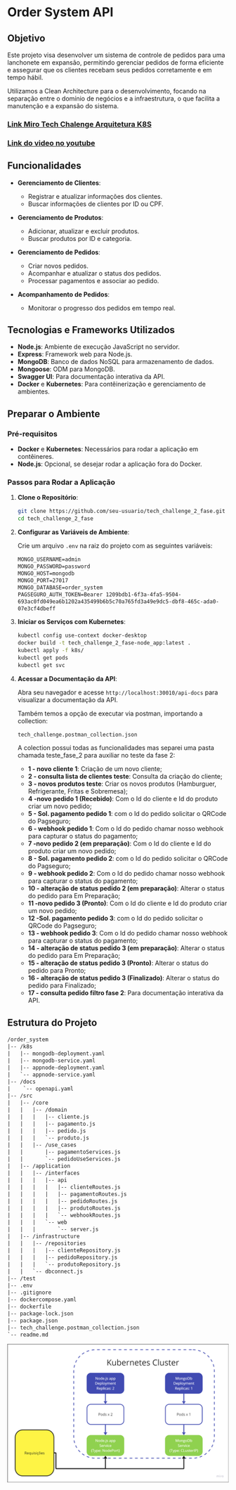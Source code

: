 # Order System API

## Objetivo

Este projeto visa desenvolver um sistema de controle de pedidos para uma lanchonete em expansão, permitindo gerenciar pedidos de forma eficiente e assegurar que os clientes recebam seus pedidos corretamente e em tempo hábil.

Utilizamos a Clean Architecture para o desenvolvimento, focando na separação entre o domínio de negócios e a infraestrutura, o que facilita a manutenção e a expansão do sistema.

### [Link Miro Tech Chalenge Arquitetura K8S](https://miro.com/app/board/uXjVKR4zMmM=/)

### [Link do video no youtube](https://youtu.be/SlQVf8aG7I0)

## Funcionalidades

- **Gerenciamento de Clientes**:
  - Registrar e atualizar informações dos clientes.
  - Buscar informações de clientes por ID ou CPF.

- **Gerenciamento de Produtos**:
  - Adicionar, atualizar e excluir produtos.
  - Buscar produtos por ID e categoria.

- **Gerenciamento de Pedidos**:
  - Criar novos pedidos.
  - Acompanhar e atualizar o status dos pedidos.
  - Processar pagamentos e associar ao pedido.

- **Acompanhamento de Pedidos**:
  - Monitorar o progresso dos pedidos em tempo real.

## Tecnologias e Frameworks Utilizados

- **Node.js**: Ambiente de execução JavaScript no servidor.
- **Express**: Framework web para Node.js.
- **MongoDB**: Banco de dados NoSQL para armazenamento de dados.
- **Mongoose**: ODM para MongoDB.
- **Swagger UI**: Para documentação interativa da API.
- **Docker** e **Kubernetes**: Para contêinerização e gerenciamento de ambientes.

## Preparar o Ambiente

### Pré-requisitos

- **Docker** e **Kubernetes**: Necessários para rodar a aplicação em contêineres.
- **Node.js**: Opcional, se desejar rodar a aplicação fora do Docker.

### Passos para Rodar a Aplicação

1. **Clone o Repositório**:

    ```sh
    git clone https://github.com/seu-usuario/tech_challenge_2_fase.git
    cd tech_challenge_2_fase
    ```

2. **Configurar as Variáveis de Ambiente**:

    Crie um arquivo `.env` na raiz do projeto com as seguintes variáveis:

    ```env
    MONGO_USERNAME=admin
    MONGO_PASSWORD=password
    MONGO_HOST=mongodb
    MONGO_PORT=27017
    MONGO_DATABASE=order_system
    PAGSEGURO_AUTH_TOKEN=Bearer 1209bdb1-6f3a-4fa5-9504-693ac0fd049ea6b1202a435499b6b5c70a765fd3a49e9dc5-dbf8-465c-ada0-07e3cf4dbeff
    ```

3. **Iniciar os Serviços com Kubernetes**:

    ```sh
    kubectl config use-context docker-desktop
    docker build -t tech_challenge_2_fase-node_app:latest .
    kubectl apply -f k8s/
    kubectl get pods
    kubectl get svc
    ```

4. **Acessar a Documentação da API**:

    Abra seu navegador e acesse `http://localhost:30010/api-docs` para visualizar a documentação da API.

    Também temos a opção de executar via postman, importando a collection:
    ```sh
    tech_challenge.postman_collection.json
    ```
    A colection possui todas as funcionalidades mas separei uma pasta chamada teste_fase_2 para auxiliar no teste da fase 2:

   - **1 - novo cliente 1**: Criação de um novo cliente;
   - **2 - consulta lista de clientes teste**: Consulta da criação do cliente;
   - **3 - novos produtos teste**: Criar os novos produtos (Hamburguer, Refrigerante, Fritas e Sobremesa);
   - **4 -novo pedido 1 (Recebido)**: Com o Id do cliente e Id do produto criar um novo pedido;
   - **5 - Sol. pagamento pedido 1**: com o Id do pedido solicitar o QRCode do Pagseguro;
   - **6 - webhook pedido 1**: Com o Id do pedido chamar nosso webhook para capturar o status do pagamento;
   - **7 -novo pedido 2 (em preparação)**: Com o Id do cliente e Id do produto criar um novo pedido;
   - **8 - Sol. pagamento pedido 2**: com o Id do pedido solicitar o QRCode do Pagseguro;
   - **9 - webhook pedido 2**: Com o Id do pedido chamar nosso webhook para capturar o status do pagamento;
   - **10 - alteração de status pedido 2 (em preparação)**: Alterar o status do pedido para Em Preparação;
   - **11 -novo pedido 3 (Pronto)**: Com o Id do cliente e Id do produto criar um novo pedido;
   - **12 -Sol.  pagamento pedido 3**: com o Id do pedido solicitar o QRCode do Pagseguro;
   - **13 - webhook pedido 3**: Com o Id do pedido chamar nosso webhook para capturar o status do pagamento;
   - **14 - alteração de status pedido 3 (em preparação)**: Alterar o status do pedido para Em Preparação;
   - **15 - alteração de status pedido 3 (Pronto)**: Alterar o status do pedido para Pronto;
   - **16 - alteração de status pedido 3 (Finalizado)**: Alterar o status do pedido para Finalizado;
   - **17 - consulta pedido filtro fase 2**: Para documentação interativa da API.

## Estrutura do Projeto

```plaintext
/order_system
|-- /k8s
|   |-- mongodb-deployment.yaml
|   |-- mongodb-service.yaml
|   |-- appnode-deployment.yaml
|   `-- appnode-service.yaml
|-- /docs
|    `-- openapi.yaml
|-- /src
|   |-- /core
|   |   |-- /domain
|   |   |   |-- cliente.js
|   |   |   |-- pagamento.js
|   |   |   |-- pedido.js
|   |   |   `-- produto.js
|   |   |-- /use_cases
|   |       |-- pagamentoServices.js
|   |       `-- pedidoUseServices.js    
|   |-- /application
|   |   |-- /interfaces
|   |   |   |-- api
|   |   |   |   |-- clienteRoutes.js
|   |   |   |   |-- pagamentoRoutes.js
|   |   |   |   |-- pedidoRoutes.js
|   |   |   |   |-- produtoRoutes.js
|   |   |   |   `-- webhookRoutes.js
|   |   |   `-- web
|   |   |       `-- server.js
|   |-- /infrastructure
|   |   |-- /repositories
|   |   |   |-- clienteRepository.js
|   |   |   |-- pedidoRepository.js
|   |   |   `-- produtoRepository.js
|   |   `-- dbconnect.js
|-- /test
|-- .env
|-- .gitignore
|-- dockercompose.yaml
|-- dockerfile
|-- package-lock.json
|-- package.json
|-- tech_challenge.postman_collection.json
`-- readme.md
```
<img align="center" src="https://github.com/CarlosLopes88/tech_challenge_2_fase/blob/6207ae908916d6c4b9ee729fb48f3eb453e159d6/arquitetura_k8s.png">
